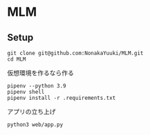 # MLM

## Setup

```
git clone git@github.com:NonakaYuuki/MLM.git
cd MLM
```
仮想環境を作るなら作る
```
pipenv --python 3.9
pipenv shell
pipenv install -r .requirements.txt
```
アプリの立ち上げ
```
python3 web/app.py
```


